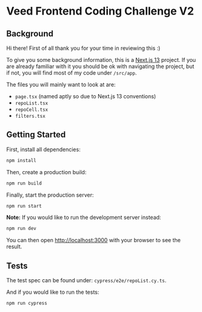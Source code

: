 # Veed Frontend Coding Challenge V2

## Background

Hi there! First of all thank you for your time in reviewing this :)

To give you some background information, this is a [Next.js 13](https://nextjs.org/) project. If you are already familiar with it you should be ok with navigating the project, but if not, you will find most of my code under `/src/app`.

The files you will mainly want to look at are:

- `page.tsx` (named aptly so due to Next.js 13 conventions)
- `repoList.tsx`
- `repoCell.tsx`
- `filters.tsx`

## Getting Started

First, install all dependencies:

```bash
npm install
```

Then, create a production build:

```bash
npm run build
```

Finally, start the production server:

```bash
npm run start
```

**Note:** If you would like to run the development server instead:

```bash
npm run dev
```

You can then open [http://localhost:3000](http://localhost:3000) with your browser to see the result.

## Tests

The test spec can be found under: `cypress/e2e/repoList.cy.ts`.

And if you would like to run the tests:

```bash
npm run cypress
```
